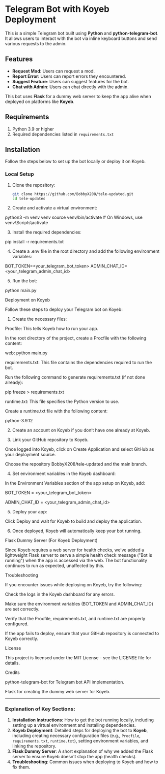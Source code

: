 # Telegram Bot with Koyeb Deployment

This is a simple Telegram bot built using **Python** and **python-telegram-bot**. It allows users to interact with the bot via inline keyboard buttons and send various requests to the admin.

## Features
- **Request Mod**: Users can request a mod.
- **Report Error**: Users can report errors they encountered.
- **Suggest Feature**: Users can suggest features for the bot.
- **Chat with Admin**: Users can chat directly with the admin.

This bot uses **Flask** for a dummy web server to keep the app alive when deployed on platforms like **Koyeb**.

## Requirements

1. Python 3.9 or higher
2. Required dependencies listed in `requirements.txt`

## Installation

Follow the steps below to set up the bot locally or deploy it on Koyeb.

### Local Setup

1. Clone the repository:

   ```bash
   git clone https://github.com/BobbyX208/tele-updated.git
   cd tele-updated

2. Create and activate a virtual environment:

python3 -m venv venv
source venv/bin/activate  # On Windows, use venv\Scripts\activate


3. Install the required dependencies:

pip install -r requirements.txt


4. Create a .env file in the root directory and add the following environment variables:

BOT_TOKEN=<your_telegram_bot_token>
ADMIN_CHAT_ID=<your_telegram_admin_chat_id>


5. Run the bot:

python main.py



Deployment on Koyeb

Follow these steps to deploy your Telegram bot on Koyeb:

1. Create the necessary files:

Procfile: This tells Koyeb how to run your app.

In the root directory of the project, create a Procfile with the following content:

web: python main.py


requirements.txt: This file contains the dependencies required to run the bot.

Run the following command to generate requirements.txt (if not done already):

pip freeze > requirements.txt


runtime.txt: This file specifies the Python version to use.

Create a runtime.txt file with the following content:

python-3.9.12




2. Create an account on Koyeb if you don’t have one already at Koyeb.


3. Link your GitHub repository to Koyeb.

Once logged into Koyeb, click on Create Application and select GitHub as your deployment source.

Choose the repository BobbyX208/tele-updated and the main branch.



4. Set environment variables in the Koyeb dashboard:

In the Environment Variables section of the app setup on Koyeb, add:

BOT_TOKEN = <your_telegram_bot_token>

ADMIN_CHAT_ID = <your_telegram_admin_chat_id>




5. Deploy your app:

Click Deploy and wait for Koyeb to build and deploy the application.



6. Once deployed, Koyeb will automatically keep your bot running.



Flask Dummy Server (For Koyeb Deployment)

Since Koyeb requires a web server for health checks, we’ve added a lightweight Flask server to serve a simple health check message ("Bot is running") when the app is accessed via the web. The bot functionality continues to run as expected, unaffected by this.

Troubleshooting

If you encounter issues while deploying on Koyeb, try the following:

Check the logs in the Koyeb dashboard for any errors.

Make sure the environment variables (BOT_TOKEN and ADMIN_CHAT_ID) are set correctly.

Verify that the Procfile, requirements.txt, and runtime.txt are properly configured.

If the app fails to deploy, ensure that your GitHub repository is connected to Koyeb correctly.


License

This project is licensed under the MIT License - see the LICENSE file for details.

Credits

python-telegram-bot for Telegram bot API implementation.

Flask for creating the dummy web server for Koyeb.


---

### **Explanation of Key Sections**:

1. **Installation Instructions**: How to get the bot running locally, including setting up a virtual environment and installing dependencies.
2. **Koyeb Deployment**: Detailed steps for deploying the bot to **Koyeb**, including creating necessary configuration files (e.g., `Procfile`, `requirements.txt`, `runtime.txt`), setting environment variables, and linking the repository.
3. **Flask Dummy Server**: A short explanation of why we added the Flask server to ensure Koyeb doesn't stop the app (health checks).
4. **Troubleshooting**: Common issues when deploying to Koyeb and how to fix them.

